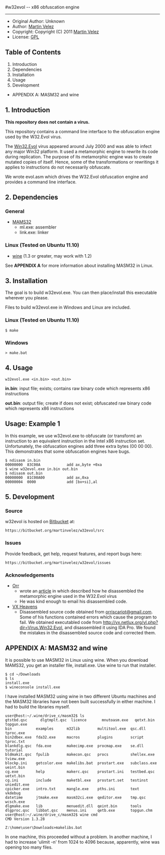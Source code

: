 #w32evol -- x86 obfuscation engine
- - -

* Original Author: 	Unknown
* Author: 					[Martin Velez](http://www.martinvelez.com)
* Copyright: 				Copyright (C) 2011 [Martin Velez](http://www.martinvelez.com)
* License: 					[GPL](http://www.gnu.org/copyleft/gpl.html)

## Table of Contents

1. Introduction
2. Dependencies
3. Installation
4. Usage
5. Development

* APPENDIX A: MASM32 and wine


## 1. Introduction 

**This repository does not contain a virus.**

This repository contains a command line interface to the obfuscation engine 
used by the W32.Evol virus.

The [Win32.Evol](http://www.symantec.com/security\_response/writeup.jsp?docid=2000-122010-0045-99)
virus appeared around July 2000 and was able to infect any major Win32
platform.  It used a metamorphic engine to rewrite its code during replication.
The purpose of its metamorphic engine was to create mutated copies of itself.
Hence, some of the transformations or rewritings it applies to instructions do
not necessarily obfuscate.  

We wrote evol.asm which drives the W32.Evol obfuscation engine and provides a 
command line interface.

## 2. Dependencies

### General

* [MAMS32](http://www.masm32.com/)
    * ml.exe: assembler 
    * link.exe: linker

### Linux (Tested on Ubuntu 11.10)

* [wine](http://www.winehq.org/download/) (1.3 or greater, may work with 1.2)

See **APPENDIX A** for more information about installing MASM32 in Linux.

## 3. Installation

The goal is to build w32evol.exe.  You can then place/install this executable 
wherever you please.  

Files to build w32evol.exe in Windows and Linux are included.

### Linux (Tested on Ubuntu 11.10)

	$ make

### Windows
 
	> make.bat

## 4. Usage

	w32evol.exe <in.bin> <out.bin>

**in.bin**: input file; exists; contains raw binary code which represents x86 
instructions

**out.bin**: output file; create if does not exist; obfuscated raw binary code 
which represents x86 instructions

## Usage: Example 1

In this example, we use w32evol.exe to obfuscate (or transform) an instruction 
to an equivalent instruction in the Intel x86 instruction set. Unfortunately, 
the obfuscation engines add three extra bytes (00 00 00).  This demonstrates 
that some obfuscation engines have bugs.

	$ ndisasm in.bin
	00000000  83C00A            add ax,byte +0xa
	$ wine w32evol.exe in.bin out.bin
	$ ndisasm out.bin
	00000000  81C00A00          add ax,0xa
	00000004  0000              add [bx+si],al


## 5. Development

### Source 

w32evol is hosted on [Bitbucket](https://bitbucket.org/martinvelez/w32evol/src)
at:
	
	https://bitbucket.org/martinvelez/w32evol/src

### Issues

Provide feedback, get help, request features, and report bugs here:

	https://bitbucket.org/martinvelez/w32evol/issues
### Acknowledgements
* [Orr](http://www.antilife.org/files/Evol.pdf)
    * wrote an [article](www.openrce.org/articles/full\_view/27) in which described 
      how he disassembled the metamorphic engine used in the W32.Evol virus
    * He  was kind enough to email his disassembled code.  
* [VX Heavens](http://vx.netlux.org/vl.php?dir=Virus.Win32.Evol)
    * Disassembled source code obtained from orriscariot@gmail.com.  Some of his 
      functions contained errors which cause the program to fail.  We obtained 
      executabled code from http://vx.netlux.org/vl.php?dir=Virus.Win32.Evol, and 
      disassembled it using IDA Pro.  We found the mistakes in the disassembled 
      source code and corrected them.

## APPENDIX A: MASM32 and wine

It is possible to use MASM32 in Linux using wine.  When you download MAMS32, 
you get an installer file, install.exe.  Use wine to run that installer.  

	$ cd ~/Downloads
	$ ls
	install.exe
	$ wineconsole install.exe

I have installed MASM32 using wine in two different Ubuntu machines and the 
MASM32 libraries have not been built successfully in either machine.  I had 
to build the libraries myself.

	user@host:~/.wine/drive_c/masm32$ ls
	gtstbd.qsc  	dlgtmplt.qsc  licence       mnutoasm.exe   qetxt.bin     topgun.exe
	bin           examples      m32lib        multitool.exe  qsc.dll       tproc.exe
	bin2dbex.exe  fda32.exe     macros        plugins        script        tproc.txt
	blankdlg.qsc  fda.exe       makecimp.exe  procmap.exe    se.dll        tutorial
	bldmakit.qsc  fpulib        makecon.qsc   procs          shellex.exe   tview.exe
	blockp.ini    getcolor.exe  makelibs.bat  prostart.exe   subclass.exe  ueint.bin
	cg.exe        help          makerc.qsc    prostart.ini   testbed.qsc   uetxt.bin
	cg.ini        include       maketbl.exe   prostart.set   testinst      uniedit.exe
	cpicker.exe   intro.txt     mangle.exe    pths.ini       text          vkdebug
	datetime      jtmake.exe    masm32ci.exe  qeditor.exe    tmp.qsc       wcsch.exe
	dlgmake.exe   lib           menuedit.dll  qeint.bin      tools
	dlgproc.qsc   libbat.qsc    menus.ini     qetb.exe       topgun.chm
	user@host:~/.wine/drive_c/masm32$ wine cmd
	CMD Version 1.3.28

	Z:\home\user\Downloads>makelibs.bat

In one machine, this proceeded without a problem.  In another machine, I had 
to increase 'ulimit -n' from 1024 to 4096 because, apparently, wine was 
opening too many files.


